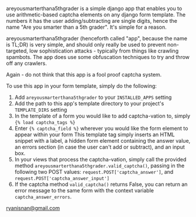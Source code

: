 areyousmarterthana5thgrader is a simple django app that enables you to use arithmetic-based captcha elements on any django form template. The numbers it has the user adding/subtracting are single digits, hence the name "Are you smarter than a 5th grader". It's simple for a reason.

areyousmarterthana5thgrader (henceforth called "app", because the name is TL;DR) is very simple, and should only really be used to prevent non-targeted, low sophistication attacks - typically from things like crawling spambots. The app does use some obfuscation techniques to try and throw off any crawlers.

Again - do not think that this app is a fool proof captcha system.

To use this app in your form template, simply do the following:

1. Add `areyousmarterthana5thgrader` to your `INSTALLED_APPS` setting
2. Add the path to this app's template directory to your project's `TEMPLATE_DIRS` setting
3. In the template of a form you would like to add captcha-vation to, simply `{% load captcha_tags %}`
4. Enter `{% captcha_field %}` wherever you would like the form element to appear within your form
This template tag simply inserts an HTML snippet with a label, a hidden form element containing the answer value, an errors section (in case the user can't add or subtract), and an input box.
5. In your views that process the captcha-vation, simply call the provided method `areyousmarterthana5thgrader.valid_captcha()`, passing in the following two POST values: `request.POST['captcha_answer']`, and `request.POST['captcha_answer_input']`
6. If the captcha method `valid_captcha()` returns False, you can return an error message to the same form with the context variable `captcha_answer_errors`.

ryanisnan@gmail.com